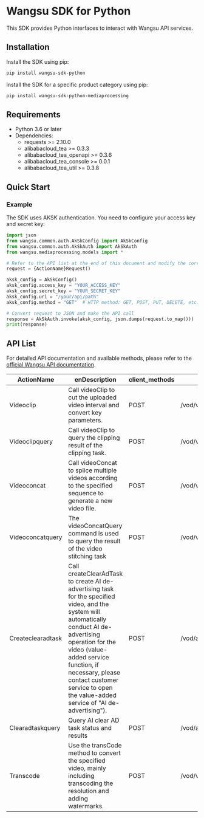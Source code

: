 # Wangsu SDK for Python

This SDK provides Python interfaces to interact with Wangsu API services.

## Installation

Install the SDK using pip:

```bash
pip install wangsu-sdk-python
```

Install the SDK for a specific product category using pip:

```bash
pip install wangsu-sdk-python-mediaprocessing
```


## Requirements

- Python 3.6 or later
- Dependencies:
  - requests >= 2.10.0
  - alibabacloud_tea >= 0.3.3
  - alibabacloud_tea_openapi >= 0.3.6
  - alibabacloud_tea_console >= 0.0.1
  - alibabacloud_tea_util >= 0.3.8

## Quick Start

### Example

The SDK uses AKSK authentication. You need to configure your access key and secret key:

```python
import json
from wangsu.common.auth.AkSkConfig import AkSkConfig
from wangsu.common.auth.AkSkAuth import AkSkAuth
from wangsu.mediaprocessing.models import *

# Refer to the API list at the end of this document and modify the corresponding {ActionName}, Method, Uri
request = {ActionName}Request()

aksk_config = AkSkConfig()
aksk_config.access_key = "YOUR_ACCESS_KEY"
aksk_config.secret_key = "YOUR_SECRET_KEY"
aksk_config.uri = "/your/api/path"
aksk_config.method = "GET"  # HTTP method: GET, POST, PUT, DELETE, etc.

# Convert request to JSON and make the API call
response = AkSkAuth.invoke(aksk_config, json.dumps(request.to_map()))
print(response)

```



## API List
For detailed API documentation and available methods, please refer to the [official Wangsu API documentation](https://www.wangsu.com/document/api-doc/Overview?productType=all).

| ActionName | enDescription | client_methods | uri |
| --- | --- | --- | --- |
| Videoclip | Call videoClip to cut the uploaded video interval and convert key parameters. | POST | /vod/videoManage/videoClip |
| Videoclipquery | Call videoClip to query the clipping result of the clipping task. | POST | /vod/videoManage/videoClipQuery |
| Videoconcat | Call videoConcat to splice multiple videos according to the specified sequence to generate a new video file. | POST | /vod/videoManage/videoConcat |
| Videoconcatquery | The videoConcatQuery command is used to query the result of the video stitching task | POST | /vod/videoManage/videoConcatQuery |
| Createclearadtask | Call createClearAdTask to create AI de-advertising task for the specified video, and the system will automatically conduct AI de-advertising operation for the video (value-added service function, if necessary, please contact customer service to open the value-added service of "AI de-advertising"). | POST | /vod/ai/createClearAdTask |
| Clearadtaskquery | Query AI clear AD task status and results | POST | /vod/ai/clearAdTaskQuery |
| Transcode | Use the transCode method to convert the specified video, mainly including transcoding the resolution and adding watermarks. | POST | /vod/videoManage/transCode |